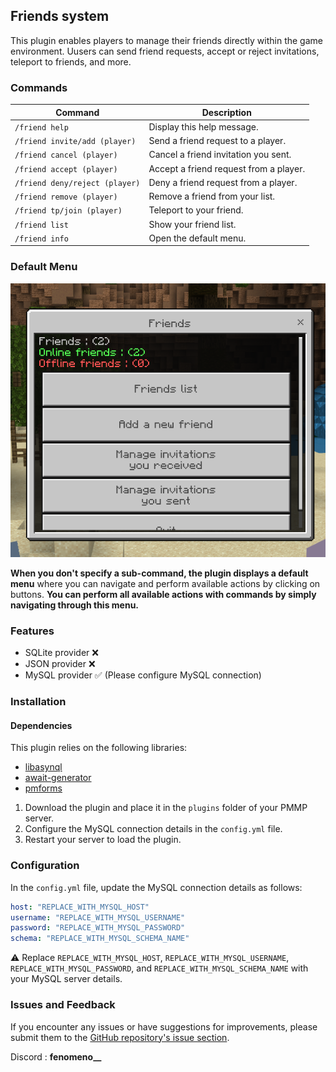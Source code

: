 ## Friends system

This plugin enables players to manage their friends directly within the game environment. Uusers can send friend requests, accept or reject invitations, teleport to friends, and more.

### Commands

| Command                        | Description                            |
|--------------------------------|----------------------------------------|
| `/friend help`                 | Display this help message.             |
| `/friend invite/add (player)`  | Send a friend request to a player.     |
| `/friend cancel (player)`      | Cancel a friend invitation you sent.   |
| `/friend accept (player)`      | Accept a friend request from a player. |
| `/friend deny/reject (player)` | Deny a friend request from a player.   |
| `/friend remove (player)`      | Remove a friend from your list.        |
| `/friend tp/join (player)`     | Teleport to your friend.               |
| `/friend list`                 | Show your friend list.                 |
| `/friend info`                 | Open the default menu.                 |

### Default Menu

![Default Menu](img.png)

**When you don't specify a sub-command, the plugin displays a default menu** where you can navigate and perform available actions by clicking on buttons. **You can perform all available actions with commands by simply navigating through this menu.**


### Features

- SQLite provider ❌
- JSON provider ❌
- MySQL provider ✅ (Please configure MySQL connection)


### Installation
#### Dependencies

This plugin relies on the following libraries:
- [libasynql](https://github.com/poggit/libasynql)
- [await-generator](https://github.com/SOF3/await-generator)
- [pmforms](https://github.com/dktapps-pm-pl/pmforms)

1. Download the plugin and place it in the `plugins` folder of your PMMP server.
2. Configure the MySQL connection details in the `config.yml` file.
3. Restart your server to load the plugin.

### Configuration

In the `config.yml` file, update the MySQL connection details as follows:

```yaml
host: "REPLACE_WITH_MYSQL_HOST"
username: "REPLACE_WITH_MYSQL_USERNAME"
password: "REPLACE_WITH_MYSQL_PASSWORD"
schema: "REPLACE_WITH_MYSQL_SCHEMA_NAME"
```
⚠️ Replace `REPLACE_WITH_MYSQL_HOST`, `REPLACE_WITH_MYSQL_USERNAME`, `REPLACE_WITH_MYSQL_PASSWORD`, and `REPLACE_WITH_MYSQL_SCHEMA_NAME` with your MySQL server details.

### Issues and Feedback

If you encounter any issues or have suggestions for improvements, please submit them to the [GitHub repository's issue section](https://github.com/Pocketmobs/PokeFriends/issues).

Discord : **fenomeno__**